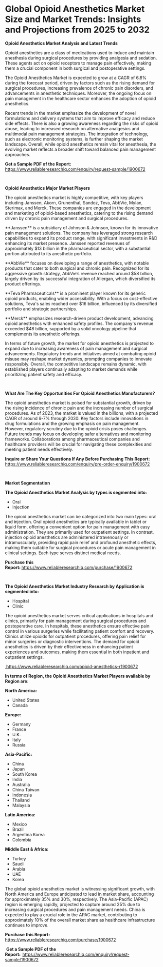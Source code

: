 <p><h1>Global Opioid Anesthetics Market Size and Market Trends: Insights and Projections from 2025 to 2032</h1></p><p><strong>Opioid Anesthetics Market Analysis and Latest Trends</strong></p>
<p><p>Opioid anesthetics are a class of medications used to induce and maintain anesthesia during surgical procedures by providing analgesia and sedation. These agents act on opioid receptors to manage pain effectively, making them a crucial component in both surgical and postoperative settings. </p><p>The Opioid Anesthetics Market is expected to grow at a CAGR of 6.8% during the forecast period, driven by factors such as the rising demand for surgical procedures, increasing prevalence of chronic pain disorders, and advancements in anesthetic techniques. Moreover, the ongoing focus on pain management in the healthcare sector enhances the adoption of opioid anesthetics.</p><p>Recent trends in the market emphasize the development of novel formulations and delivery systems that aim to improve efficacy and reduce side effects. There is also a growing awareness regarding the risks of opioid abuse, leading to increased research on alternative analgesics and multimodal pain management strategies. The integration of technology, such as electronic monitoring systems, is further shaping the market landscape. Overall, while opioid anesthetics remain vital for anesthesia, the evolving market reflects a broader shift toward balanced pain management approaches.</p></p>
<p><strong>Get a Sample PDF of the Report:&nbsp;</strong> <a href="https://www.reliableresearchiq.com/enquiry/request-sample/1900672?utm_campaign=2890&utm_medium=2&utm_source=Github&utm_content=ia&utm_term=19042025&utm_id=opioid-anesthetics">https://www.reliableresearchiq.com/enquiry/request-sample/1900672</a></p>
<p>&nbsp;</p>
<p><strong>Opioid Anesthetics Major Market Players</strong></p>
<p><p>The opioid anesthetics market is highly competitive, with key players including Janssen, Akorn, Grunenthal, Sandoz, Teva, AbbVie, Mylan, Sterimax, and Merck. These companies are engaged in the development and marketing of opioid-based anesthetics, catering to the rising demand driven by chronic pain management and surgical procedures.</p><p>**Janssen** is a subsidiary of Johnson & Johnson, known for its innovative pain management solutions. The company has leveraged strong research capabilities to expand its product range, with significant investments in R&D enhancing its market presence. Janssen reported revenues of approximately $13 billion in the pharmaceutical sector, with a substantial portion attributed to its anesthetic portfolio.</p><p>**AbbVie** focuses on developing a range of anesthetics, with notable products that cater to both surgical and chronic pain. Recognized for its aggressive growth strategy, AbbVie’s revenue reached around $58 billion, largely driven by its successful integration of Allergan, which diversified its product offerings.</p><p>**Teva Pharmaceuticals** is a prominent player known for its generic opioid products, enabling wider accessibility. With a focus on cost-effective solutions, Teva's sales reached over $16 billion, influenced by its diversified portfolio and strategic partnerships. </p><p>**Merck** emphasizes research-driven product development, advancing opioid anesthetics with enhanced safety profiles. The company's revenue exceeded $48 billion, supported by a solid oncology pipeline that complements its anesthetic offerings.</p><p>In terms of future growth, the market for opioid anesthetics is projected to expand due to increasing awareness of pain management and surgical advancements. Regulatory trends and initiatives aimed at combating opioid misuse may reshape market dynamics, prompting companies to innovate responsibly. Overall, the competitive landscape remains dynamic, with established players continually adapting to market demands while prioritizing patient safety and efficacy.</p></p>
<p>&nbsp;</p>
<p><strong>What Are The Key Opportunities For Opioid Anesthetics Manufacturers?</strong></p>
<p><p>The opioid anesthetics market is poised for substantial growth, driven by the rising incidence of chronic pain and the increasing number of surgical procedures. As of 2023, the market is valued in the billions, with a projected CAGR of around 6-7% through 2030. Key factors include innovations in drug formulations and the growing emphasis on pain management. However, regulatory scrutiny due to the opioid crisis poses challenges. Future trends may focus on developing safer alternatives and monitoring frameworks. Collaborations among pharmaceutical companies and healthcare providers will be crucial for navigating these complexities and meeting patient needs effectively.</p></p>
<p><strong>Inquire or Share Your Questions If Any Before Purchasing This Report:</strong> <a href="https://www.reliableresearchiq.com/enquiry/pre-order-enquiry/1900672?utm_campaign=2890&utm_medium=2&utm_source=Github&utm_content=ia&utm_term=19042025&utm_id=opioid-anesthetics">https://www.reliableresearchiq.com/enquiry/pre-order-enquiry/1900672</a></p>
<p>&nbsp;</p>
<p><strong>Market Segmentation</strong></p>
<p><strong>The Opioid Anesthetics Market Analysis by types is segmented into:</strong></p>
<p><ul><li>Oral</li><li>Injection</li></ul></p>
<p><p>The opioid anesthetics market can be categorized into two main types: oral and injection. Oral opioid anesthetics are typically available in tablet or liquid form, offering a convenient option for pain management with easy administration. They are primarily used for outpatient settings. In contrast, injection opioid anesthetics are administered intravenously or intramuscularly, providing rapid pain relief and profound anesthetic effects, making them suitable for surgical procedures or acute pain management in clinical settings. Each type serves distinct medical needs.</p></p>
<p><strong>Purchase this Report:&nbsp;</strong><a href="https://www.reliableresearchiq.com/purchase/1900672?utm_campaign=2890&utm_medium=2&utm_source=Github&utm_content=ia&utm_term=19042025&utm_id=opioid-anesthetics">https://www.reliableresearchiq.com/purchase/1900672</a></p>
<p>&nbsp;</p>
<p><strong>The Opioid Anesthetics Market Industry Research by Application is segmented into:</strong></p>
<p><ul><li>Hospital</li><li>Clinic</li></ul></p>
<p><p>The opioid anesthetics market serves critical applications in hospitals and clinics, primarily for pain management during surgical procedures and postoperative care. In hospitals, these anesthetics ensure effective pain control in various surgeries while facilitating patient comfort and recovery. Clinics utilize opioids for outpatient procedures, offering pain relief for minor surgeries or diagnostic interventions. The demand for opioid anesthetics is driven by their effectiveness in enhancing patient experiences and outcomes, making them essential in both inpatient and outpatient settings.</p></p>
<p><a href="https://www.reliableresearchiq.com/opioid-anesthetics-r1900672?utm_campaign=2890&utm_medium=2&utm_source=Github&utm_content=ia&utm_term=19042025&utm_id=opioid-anesthetics">&nbsp;https://www.reliableresearchiq.com/opioid-anesthetics-r1900672</a></p>
<p><strong>In terms of Region, the Opioid Anesthetics Market Players available by Region are:</strong></p>
<p>
    <p> <strong> North America: </strong>
        <ul>
            <li>United States</li>
            <li>Canada</li>
        </ul>
        </p> 
    <p> <strong> Europe: </strong>
        <ul>
            <li>Germany</li>
            <li>France</li>
            <li>U.K.</li>
            <li>Italy</li>
            <li>Russia</li>
        </ul>
        </p> 
    <p> <strong> Asia-Pacific: </strong>
        <ul>
            <li>China</li>
            <li>Japan</li>
            <li>South Korea</li>
            <li>India</li>
            <li>Australia</li>
            <li>China Taiwan</li>
            <li>Indonesia</li>
            <li>Thailand</li>
            <li>Malaysia</li>
        </ul>
        </p> 
    <p> <strong> Latin America: </strong>
        <ul>
            <li>Mexico</li>
            <li>Brazil</li>
            <li>Argentina Korea</li>
            <li>Colombia</li>
        </ul>
        </p> 
    <p> <strong> Middle East & Africa: </strong>
        <ul>
            <li>Turkey</li>
            <li>Saudi</li>
            <li>Arabia</li>
            <li>UAE</li>
            <li>Korea</li>
        </ul>
    </p>
    </p>
<p><p>The global opioid anesthetics market is witnessing significant growth, with North America and Europe anticipated to lead in market share, accounting for approximately 35% and 30%, respectively. The Asia-Pacific (APAC) region is emerging rapidly, projected to capture around 25% due to increasing surgical procedures and pain management needs. China is expected to play a crucial role in the APAC market, contributing to approximately 10% of the overall market share as healthcare infrastructure continues to improve.</p></p>
<p><strong>Purchase this Report: </strong><a href="https://www.reliableresearchiq.com/purchase/1900672?utm_campaign=2890&utm_medium=2&utm_source=Github&utm_content=ia&utm_term=19042025&utm_id=opioid-anesthetics">https://www.reliableresearchiq.com/purchase/1900672</a></p>
<p>&nbsp;<strong>Get a Sample PDF of the Report:&nbsp;&nbsp;</strong><a href="https://www.reliableresearchiq.com/enquiry/request-sample/1900672?utm_campaign=2890&utm_medium=2&utm_source=Github&utm_content=ia&utm_term=19042025&utm_id=opioid-anesthetics">https://www.reliableresearchiq.com/enquiry/request-sample/1900672</a></p>
<p><strong></strong></p>
<p><p></p><p></p><p></p></p>